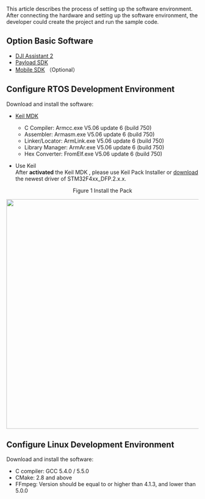 
This article describes the process of setting up the software environment. After connecting the hardware and setting up the software environment, the developer could create the project and run the sample code.

## Option Basic Software

* [DJI Assistant 2](https://www.dji.com/cn/downloads/softwares/assistant-dji-2-for-matrice)
* [Payload SDK](https://github.com/dji-sdk/Payload-SDK)
* [Mobile SDK](https://developer.dji.com/mobile-sdk/downloads/) （Optional）

## Configure RTOS Development Environment
Download and install the software:

* [Keil MDK](http://www2.keil.com/mdk5/)
    * C Compiler:  Armcc.exe V5.06 update 6 (build 750)
    * Assembler:              Armasm.exe V5.06 update 6 (build 750)
    * Linker/Locator:         ArmLink.exe V5.06 update 6 (build 750)
    * Library Manager:        ArmAr.exe V5.06 update 6 (build 750)
    * Hex Converter:          FromElf.exe V5.06 update 6 (build 750)

* Use Keil    
After **activated** the Keil MDK , please use Keil Pack Installer or <a href="http://www.keil.com/dd2/Pack/" target="_blank">download</a> the newest driver of STM32F4xx_DFP.2.x.x.
<div>
<div style="text-align: center"><p>Figure 1 Install the Pack</p>
</div>
<div style="text-align: center"><p><span>
      <img src="https://terra-1-g.djicdn.com/84f990b0bbd145e6a3930de0c55d3b2b/admin/doc/4c23df4b-cf4b-440d-9f17-19f7134c5c81.png" width="600" style="vertical-align:middle" alt/></span></p>
</div></div>

## Configure Linux Development Environment
Download and install the software:

* C compiler: GCC 5.4.0 / 5.5.0
* CMake: 2.8 and above
* FFmpeg: Version should be equal to or higher than 4.1.3, and lower than 5.0.0
